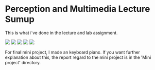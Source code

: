 # Perception and Multimedia Lecture Sumup

This is what i've done in the lecture and lab assignment.

<img src="images/lab1">
<img src="images/lab2">
<img src="images/lab3">
<img src="images/lab4">
<img src="images/lab5">

For final mini project, I made an keyboard piano. 
If you want further explanation about this, the report regard to the mini project is in the 'Mini project' directory.
